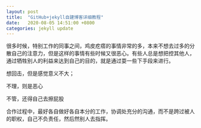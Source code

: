 ```yaml
---
layout: post
title:  "GitHub+jekyll自建博客详细教程"
date:   2020-08-05 14:51:00 +0800
categories: jekyll update
---
```

很多时候，特别工作的同事之间，鸡皮疙瘩的事情非常的多，本来不想去过多的分散自己的注意力，但是这样的事情有些时候又很恶心。有些人总是想把控其他人，通过牺牲别人的利益来达到自己的目的，就是通过耍一些下手段来进行。


想回击，但是感觉意义不大；

不理，则是恶心

不管，还得自己去擦屁股


合作过程中，最好各自做好各自本分的工作，协调处充分的沟通，而不是跨过被人的职权，自己不负责任，然后然别人去指挥。